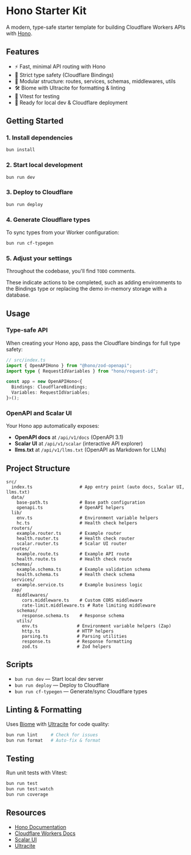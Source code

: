 # Hono Starter Kit

A modern, type-safe starter template for building Cloudflare Workers APIs with [Hono](https://hono.dev/).

## Features

- ⚡️ Fast, minimal API routing with Hono
- 🦺 Strict type safety (Cloudflare Bindings)
- 🧩 Modular structure: routes, services, schemas, middlewares, utils
- 🛠️ Biome with Ultracite for formatting & linting
- 🧪 Vitest for testing
- 🚀 Ready for local dev & Cloudflare deployment

## Getting Started

### 1. Install dependencies

```sh
bun install
```

### 2. Start local development

```sh
bun run dev
```

### 3. Deploy to Cloudflare

```sh
bun run deploy
```

### 4. Generate Cloudflare types

To sync types from your Worker configuration:

```sh
bun run cf-typegen
```

### 5. Adjust your settings

Throughout the codebase, you'll find `TODO` comments.

These indicate actions to be completed, such as adding environments to the Bindings type or replacing the demo in-memory storage with a database.

## Usage

### Type-safe API

When creating your Hono app, pass the Cloudflare bindings for full type safety:

```ts
// src/index.ts
import { OpenAPIHono } from "@hono/zod-openapi";
import type { RequestIdVariables } from "hono/request-id";

const app = new OpenAPIHono<{
  Bindings: CloudflareBindings;
  Variables: RequestIdVariables;
}>();
```

### OpenAPI and Scalar UI

Your Hono app automatically exposes:

- **OpenAPI docs** at `/api/v1/docs` (OpenAPI 3.1)
- **Scalar UI** at `/api/v1/scalar` (interactive API explorer)
- **llms.txt** at `/api/v1/llms.txt` (OpenAPI as Markdown for LLMs)

## Project Structure

```
src/
  index.ts                  # App entry point (auto docs, Scalar UI, llms.txt)
  data/
    base-path.ts            # Base path configuration
    openapi.ts              # OpenAPI helpers
  lib/
    env.ts                  # Environment variable helpers
    hc.ts                   # Health check helpers
  routers/
    example.router.ts       # Example router
    health.router.ts        # Health check router
    scalar.router.ts        # Scalar UI router
  routes/
    example.route.ts        # Example API route
    health.route.ts         # Health check route
  schemas/
    example.schema.ts       # Example validation schema
    health.schema.ts        # Health check schema
  services/
    example.service.ts      # Example business logic
  zap/
    middlewares/
      cors.middleware.ts    # Custom CORS middleware
      rate-limit.middleware.ts # Rate limiting middleware
    schemas/
      response.schema.ts    # Response schema
    utils/
      env.ts               # Environment variable helpers (Zap)
      http.ts              # HTTP helpers
      parsing.ts           # Parsing utilities
      response.ts          # Response formatting
      zod.ts               # Zod helpers
```

## Scripts

- `bun run dev` — Start local dev server
- `bun run deploy` — Deploy to Cloudflare
- `bun run cf-typegen` — Generate/sync Cloudflare types

## Linting & Formatting

Uses [Biome](https://biomejs.dev/) with [Ultracite](https://ultracite.ai/) for code quality:

```sh
bun run lint     # Check for issues
bun run format   # Auto-fix & format
```

## Testing

Run unit tests with Vitest:

```sh
bun run test
bun run test:watch
bun run coverage
```

## Resources

- [Hono Documentation](https://hono.dev/)
- [Cloudflare Workers Docs](https://developers.cloudflare.com/workers/)
- [Scalar UI](https://scalar.com/)
- [Ultracite](https://www.ultracite.ai/)
